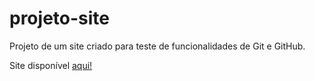 # projeto-site
Projeto de um site criado para teste de funcionalidades de Git e GitHub.

Site disponível [aqui!](https://luispfc.github.io/projeto-site/)
